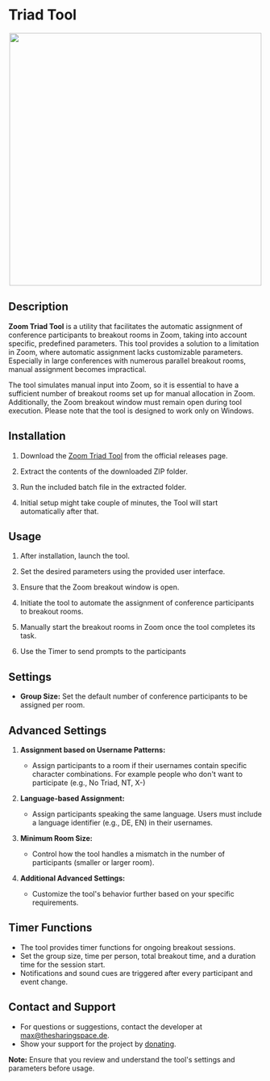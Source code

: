 # Triad Tool

<p align="center">
         <img height="500" src="https://github.com/MaxWindt/zoom-triad-tool/assets/86522026/e45c9504-d6c8-42c9-a368-a488d49aeca4" /> 



## Description

**Zoom Triad Tool** is a utility that facilitates the automatic assignment of conference participants to breakout rooms in Zoom, taking into account specific, predefined parameters. This tool provides a solution to a limitation in Zoom, where automatic assignment lacks customizable parameters. Especially in large conferences with numerous parallel breakout rooms, manual assignment becomes impractical.

The tool simulates manual input into Zoom, so it is essential to have a sufficient number of breakout rooms set up for manual allocation in Zoom. Additionally, the Zoom breakout window must remain open during tool execution. Please note that the tool is designed to work only on Windows.

## Installation

1. Download the [Zoom Triad Tool](https://github.com/MaxWindt/zoom-triad-tool/releases/) from the official releases page.

2. Extract the contents of the downloaded ZIP folder.

3. Run the included batch file in the extracted folder.

4. Initial setup might take couple of minutes, the Tool will start automatically after that.

## Usage

1. After installation, launch the tool.

2. Set the desired parameters using the provided user interface.

3. Ensure that the Zoom breakout window is open.

4. Initiate the tool to automate the assignment of conference participants to breakout rooms.

5. Manually start the breakout rooms in Zoom once the tool completes its task.

6. Use the Timer to send prompts to the participants

## Settings

- **Group Size:** Set the default number of conference participants to be assigned per room.

## Advanced Settings

1. **Assignment based on Username Patterns:**
   - Assign participants to a room if their usernames contain specific character combinations. For example people who don't want to participate (e.g., No Triad, NT, X-)

2. **Language-based Assignment:**
   - Assign participants speaking the same language. Users must include a language identifier (e.g., DE, EN) in their usernames.

3. **Minimum Room Size:**
   - Control how the tool handles a mismatch in the number of participants (smaller or larger room).

4. **Additional Advanced Settings:**
   - Customize the tool's behavior further based on your specific requirements.

## Timer Functions

- The tool provides timer functions for ongoing breakout sessions.
- Set the group size, time per person, total breakout time, and a duration time for the session start.
- Notifications and sound cues are triggered after every participant and event change.

## Contact and Support

- For questions or suggestions, contact the developer at [max@thesharingspace.de](mailto:max@thesharingspace.de).
- Show your support for the project by [donating](https://www.paypal.com/paypalme/maxschwindt).



**Note:** Ensure that you review and understand the tool's settings and parameters before usage.
